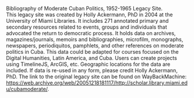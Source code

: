 
Bibliography of Moderate Cuban Politics, 1952-1965 Legacy Site.
<br/>
This legacy site was created by Holly Ackermann, PhD in 2004 at the University of Miami Libraries. It includes 271 annotated primary and secondary resources related to events, groups and individuals that advocated the return to democratic process.
It holds data on archives, magazines/journals, memoirs and bibliographies, microfilm, monographs, newspapers, periodiquitos, pamphlets, and other references on moderate politics in Cuba.
This data could be adapted for courses focused on the Digital Humanities, Latin America, and Cuba.
Users can create projects using TimelineJS, ArcGIS, etc. Geographic locations for the data are included. 
If data is re-used in any form, please credit Holly Ackermann, PhD.
The link to the original legacy site can be found on WayBackMachine: https://web.archive.org/web/20051218181117/http://scholar.library.miami.edu/cubamoderate/.
